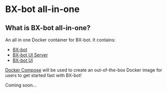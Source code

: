# BX-bot all-in-one

## What is BX-bot all-in-one?
An all in one Docker container for BX-bot. It contains:

* [BX-bot](https://github.com/gazbert/bxbot)
* [BX-bot UI Server](https://github.com/gazbert/bxbot-ui-server)
* [BX-bot UI](https://github.com/gazbert/bxbot-ui.git)

[Docker Compose](https://docs.docker.com/compose/) will be used to create an out-of-the-box Docker image for users to get started fast with BX-bot!

Coming soon...
